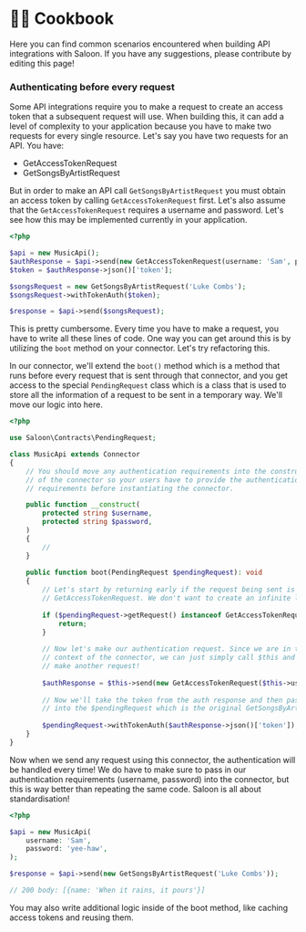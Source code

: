 # 👨🍳 Cookbook

Here you can find common scenarios encountered when building API integrations with Saloon. If you have any suggestions, please contribute by editing this page!

### Authenticating before every request&#x20;

Some API integrations require you to make a request to create an access token that a subsequent request will use. When building this, it can add a level of complexity to your application because you have to make two requests for every single resource. Let's say you have two requests for an API. You have:

* GetAccessTokenRequest&#x20;
* GetSongsByArtistRequest

But in order to make an API call `GetSongsByArtistRequest` you must obtain an access token by calling `GetAccessTokenRequest` first. Let's also assume that the `GetAccessTokenRequest` requires a username and password. Let's see how this may be implemented currently in your application.

```php
<?php

$api = new MusicApi();
$authResponse = $api->send(new GetAccessTokenRequest(username: 'Sam', password: 'yee-haw'));
$token = $authResponse->json()['token'];

$songsRequest = new GetSongsByArtistRequest('Luke Combs');
$songsRequest->withTokenAuth($token);

$response = $api->send($songsRequest);
```

This is pretty cumbersome. Every time you have to make a request, you have to write all these lines of code. One way you can get around this is by utilizing the `boot` method on your connector. Let's try refactoring this.

In our connector, we'll extend the `boot()` method which is a method that runs before every request that is sent through that connector, and you get access to the special `PendingRequest` class which is a class that is used to store all the information of a request to be sent in a temporary way. We'll move our logic into here.&#x20;

```php
<?php

use Saloon\Contracts\PendingRequest;

class MusicApi extends Connector
{
    // You should move any authentication requirements into the constructor
    // of the connector so your users have to provide the authentication
    // requirements before instantiating the connector.

    public function __construct(
        protected string $username,
        protected string $password,
    )
    {
        //
    }
    
    public function boot(PendingRequest $pendingRequest): void
    {
        // Let's start by returning early if the request being sent is the
        // GetAccessTokenRequest. We don't want to create an infinite loop
    
        if ($pendingRequest->getRequest() instanceof GetAccessTokenRequest) {
            return;
        }
        
        // Now let's make our authentication request. Since we are in the
        // context of the connector, we can just simply call $this and
        // make another request!
        
        $authResponse = $this->send(new GetAccessTokenRequest($this->username, $this->password));
        
        // Now we'll take the token from the auth response and then pass it
        // into the $pendingRequest which is the original GetSongsByArtistRequest.
        
        $pendingRequest->withTokenAuth($authResponse->json()['token']);
    }
}
```

Now when we send any request using this connector, the authentication will be handled every time! We do have to make sure to pass in our authentication requirements (username, password) into the connector, but this is way better than repeating the same code. Saloon is all about standardisation!

```php
<?php

$api = new MusicApi(
    username: 'Sam',
    password: 'yee-haw',
);

$response = $api->send(new GetSongsByArtistRequest('Luke Combs'));

// 200 body: [{name: 'When it rains, it pours'}]
```

You may also write additional logic inside of the boot method, like caching access tokens and reusing them.&#x20;
